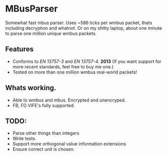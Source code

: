 # MBusParser
Somewhat fast mbus parser. Uses ~586 ticks per wmbus packet, thats including decryption and whatnot. Or on my shitty laptop, about one minute to parse one million unique wmbus packets.
## Features
 - Conforms to _EN 13757-3_ and _EN 13757-4._ **2013** (If you want support for more recent standards, feel free to buy me one.)
 - Tested on more than one million wmbus real-world packets!

## Whats working.
- Able to wmbus and mbus. Encrypted and unencryped.
- FB, FD VIFE's fully supported.

## TODO:

- Parse other things than integers
- Write tests.
- Support more orthogonal value information extensions
- Ensure correct unit is chosen.
